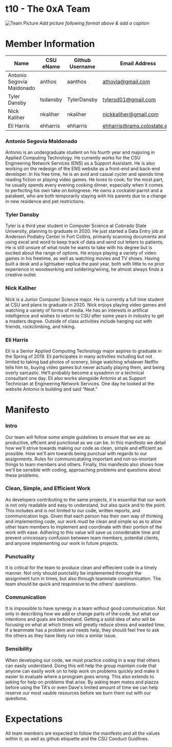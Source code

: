 # t10 - The 0xA Team

![Team Picture](/images/picture.png "title text")
*Add picture following format above & add a caption*

# Member Information
 | Name                      | CSU eName | Github Username | Email Address          | Nickname                |
 | ------------------------- | --------- | --------------- | ---------------------- | ----------------------- |
 | Antonio Segovia Maldonado | anthos    | aanthos         | athovla@gmail.com      | Bubba Fudpucker         |
 | Tyler Dansby              | tsdansby  | TylerDansby     | tylersd01@gmail.com    | Teeler Dansberry        |
 | Nick Kaliher              | nkaliher  | nkaliher        | nickkaliher@gmail.com  | Bic Boi                 |
 | Eli Harris                | ehharris  | ehharris        | ehharris@rams.colostate.edu | My Man             |
 
### Antonio Segovia Maldonado
Antonio is an undergraduate student on his fourth year and majoring in Applied Computing Technology. He currently works for the CSU Engineering Network Services (ENS) as a Support Assistant. He is also working on the redesign of the ENS website as a front-end and back-end developer. In his free time, he is an avid and casual cycler and spends time reading fiction or playing video games. He loves to cook; for the most part, he usually spends every evening cooking dinner, especially when it comes to perfecting his own take on bolognese. He owns a cockatiel parrot and a parakeet, who are both temporarily staying with his parents due to a change in new residence and pet restrictions.   
 
### Tyler Dansby
Tyler is a third year student in Computer Science at Colorado State University, planning to graduate in 2020. He just started a Data Entry job at Anderson Podiatry Center in Fort Collins, primarily scanning documents and using excel and word to keep track of data and send out letters to patients. He is still unsure of what route he wants to take with his degree but is excited about the range of options. He enjoys playing a variety of video games in his freetime, as well as watching movies and TV shows. Having built a desk and a lightsaber replica the past year, both with little to no prior experience in woodworking and soldering/wiring, he almost always finds a creative outlet.

### Nick Kaliher
Nick is a Junior Computer Science major. He is currently a full time student at CSU and plans to graduate in 2020. Nick enjoys playing video games and watching a variety of forms of media. He has an interests in artifical intelligence and wishes to return to CSU after some years in industry to get a masters degree. Outside of class activities include hanging out with friends, rockclimbing, and hiking. 

### Eli Harris
Eli is a Senior Applied Computing Technology major aspires to graduate in the Spring of 2019. Eli participates in many activities including but not limited to taking bad photos of scenery, binge watching whatever Netflix tells him to, buying video games but never actually playing them, and being overly sarcastic. He’ll probably become a sysadmin or a technical consultant one day. Eli also works alongside Antonio at as Support Technician at Engineering Network Services. One day he looked at the website Antonio is building and said “Neat.” 

# Manifesto

### Intro
Our team will follow some simple guidelines to ensure that we are as productive, effcient and punctional as we can be. In this manifesto we detail how we'll strive towards making our code as clean, simple and efficient as possible. How we'll aim towards being punctual with regards to our assignments. Rules for communicatating important and not-so-imortant things to team members and others. Finally, this manifesto also shows how we'll be sensible with coding, approaching problems and questions about these problems.

### Clean, Simple, and Efficient Work
As developers contributing to the same projects, it is essential that our work is not only readable and easy to understand, but also quick and to the point. This includes and is not limited to our code, written reports, and communication logs. Given that each person has their own way of thinking and implementing code, our work must be clean and simple so as to allow other team members to implement and coordinate with their portion of the work with ease. Adhering to this value will save us considerable time and prevent unncessary confusion between team members, potential clients, and anyone implementing our work in future projects.   

### Punctuality
It is critical for the team to produce clean and effiecient code in a timely manner. Not only should punctality be implemented throught the assignment turn in times, but also through teammate communication. The team should be quick and responsive to the others' questions. 

### Communication
It is impossible to have synergy in a team without good communication. Not only in describing how we add or change parts of the code, but what our intentions and goals are beforehand. Getting a solid idea of who will be focusing on what at which times will greatly reduce stress and wasted time. If a teammate has a problem and needs help, they should feel free to ask the others as they have likely run into a similar issue.

### Sensibility
When developing our code, we must practice coding in a way that others can easily understand. Doing this will help the group maintain code that anyone can easily work on to help work on problems quickly and make it easier to evaluate where a proogram goes wrong. This also extends to asking for help on problems that arise. By asking team mates and piazza before using the TA's or even Dave's limited amount of time we can help reserve our most vauble resources before we burn them out with our questions. 

# Expectations
All team members are expected to follow the manifesto and all the values within it; as well as github etiquette and the CSU Conduct Guidlines.
